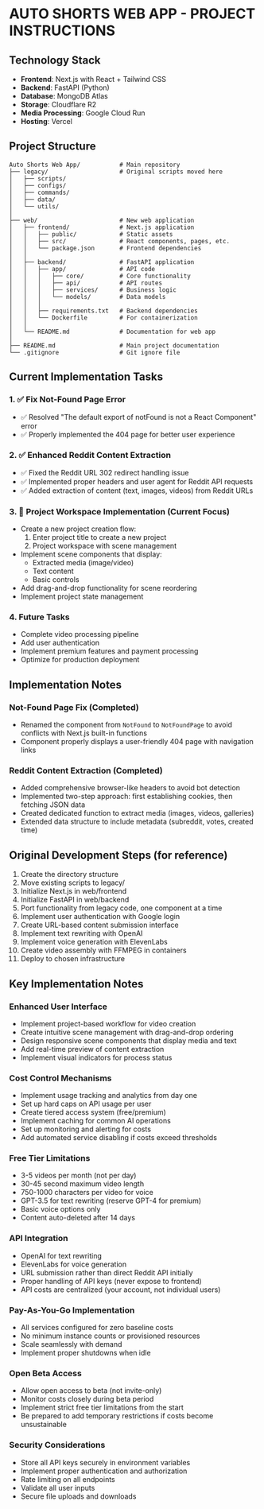 # AUTO SHORTS WEB APP - PROJECT INSTRUCTIONS

## Technology Stack
- **Frontend**: Next.js with React + Tailwind CSS
- **Backend**: FastAPI (Python)
- **Database**: MongoDB Atlas
- **Storage**: Cloudflare R2
- **Media Processing**: Google Cloud Run
- **Hosting**: Vercel

## Project Structure
```
Auto Shorts Web App/           # Main repository
├── legacy/                    # Original scripts moved here
│   ├── scripts/
│   ├── configs/
│   ├── commands/
│   ├── data/
│   └── utils/
│
├── web/                       # New web application
│   ├── frontend/              # Next.js application
│   │   ├── public/            # Static assets
│   │   ├── src/               # React components, pages, etc.
│   │   └── package.json       # Frontend dependencies
│   │
│   ├── backend/               # FastAPI application
│   │   ├── app/               # API code
│   │   │   ├── core/          # Core functionality
│   │   │   ├── api/           # API routes
│   │   │   ├── services/      # Business logic
│   │   │   └── models/        # Data models
│   │   │
│   │   ├── requirements.txt   # Backend dependencies
│   │   └── Dockerfile         # For containerization
│   │
│   └── README.md              # Documentation for web app
│
├── README.md                  # Main project documentation
└── .gitignore                 # Git ignore file
```

## Current Implementation Tasks

### 1. ✅ Fix Not-Found Page Error
- ✅ Resolved "The default export of notFound is not a React Component" error
- ✅ Properly implemented the 404 page for better user experience

### 2. ✅ Enhanced Reddit Content Extraction
- ✅ Fixed the Reddit URL 302 redirect handling issue
- ✅ Implemented proper headers and user agent for Reddit API requests
- ✅ Added extraction of content (text, images, videos) from Reddit URLs

### 3. 🔄 Project Workspace Implementation (Current Focus)
- Create a new project creation flow:
  1. Enter project title to create a new project
  2. Project workspace with scene management
- Implement scene components that display:
  - Extracted media (image/video)
  - Text content
  - Basic controls
- Add drag-and-drop functionality for scene reordering
- Implement project state management

### 4. Future Tasks
- Complete video processing pipeline
- Add user authentication
- Implement premium features and payment processing
- Optimize for production deployment

## Implementation Notes

### Not-Found Page Fix (Completed)
- Renamed the component from `NotFound` to `NotFoundPage` to avoid conflicts with Next.js built-in functions
- Component properly displays a user-friendly 404 page with navigation links

### Reddit Content Extraction (Completed)
- Added comprehensive browser-like headers to avoid bot detection
- Implemented two-step approach: first establishing cookies, then fetching JSON data
- Created dedicated function to extract media (images, videos, galleries)
- Extended data structure to include metadata (subreddit, votes, created time)

## Original Development Steps (for reference)
1. Create the directory structure
2. Move existing scripts to legacy/
3. Initialize Next.js in web/frontend
4. Initialize FastAPI in web/backend
5. Port functionality from legacy code, one component at a time
6. Implement user authentication with Google login
7. Create URL-based content submission interface
8. Implement text rewriting with OpenAI
9. Implement voice generation with ElevenLabs
10. Create video assembly with FFMPEG in containers
11. Deploy to chosen infrastructure

## Key Implementation Notes

### Enhanced User Interface
- Implement project-based workflow for video creation
- Create intuitive scene management with drag-and-drop ordering
- Design responsive scene components that display media and text
- Add real-time preview of content extraction
- Implement visual indicators for process status

### Cost Control Mechanisms
- Implement usage tracking and analytics from day one
- Set up hard caps on API usage per user
- Create tiered access system (free/premium)
- Implement caching for common AI operations
- Set up monitoring and alerting for costs
- Add automated service disabling if costs exceed thresholds

### Free Tier Limitations
- 3-5 videos per month (not per day)
- 30-45 second maximum video length
- 750-1000 characters per video for voice
- GPT-3.5 for text rewriting (reserve GPT-4 for premium)
- Basic voice options only
- Content auto-deleted after 14 days

### API Integration
- OpenAI for text rewriting
- ElevenLabs for voice generation
- URL submission rather than direct Reddit API initially
- Proper handling of API keys (never expose to frontend)
- API costs are centralized (your account, not individual users)

### Pay-As-You-Go Implementation
- All services configured for zero baseline costs
- No minimum instance counts or provisioned resources
- Scale seamlessly with demand
- Implement proper shutdowns when idle

### Open Beta Access
- Allow open access to beta (not invite-only)
- Monitor costs closely during beta period
- Implement strict free tier limitations from the start
- Be prepared to add temporary restrictions if costs become unsustainable

### Security Considerations
- Store all API keys securely in environment variables
- Implement proper authentication and authorization
- Rate limiting on all endpoints
- Validate all user inputs
- Secure file uploads and downloads 